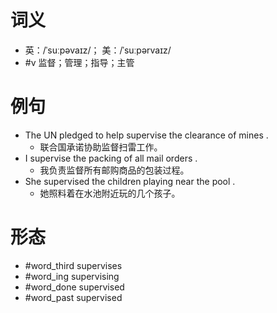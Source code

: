 # 词义
- 英：/ˈsuːpəvaɪz/； 美：/ˈsuːpərvaɪz/
- #v 监督；管理；指导；主管
# 例句
- The UN pledged to help supervise the clearance of mines .
	- 联合国承诺协助监督扫雷工作。
- I supervise the packing of all mail orders .
	- 我负责监督所有邮购商品的包装过程。
- She supervised the children playing near the pool .
	- 她照料着在水池附近玩的几个孩子。
# 形态
- #word_third supervises
- #word_ing supervising
- #word_done supervised
- #word_past supervised

